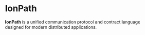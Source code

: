 # IonPath
**IonPath** is a unified communication protocol and contract language designed for modern distributed applications.

